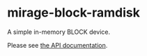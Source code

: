 # mirage-block-ramdisk
A simple in-memory BLOCK device.

Please see [the API documentation](https://mirage.github.io/mirage-block-ramdisk/").
